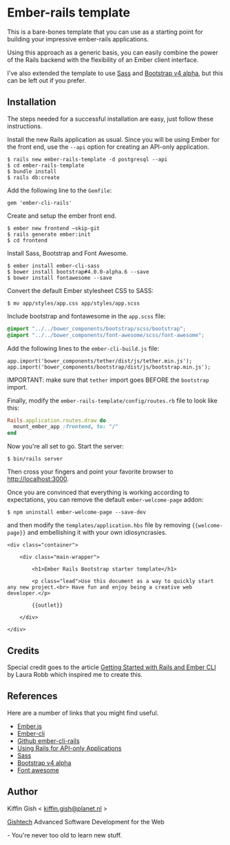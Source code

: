 # Ember-rails template

This is a bare-bones template that you can use as a starting point for building your impressive ember-rails applications.

Using this approach as a generic basis, you can easily combine the power of the Rails backend with the flexibility of an Ember client interface.

I've also extended the template to use [Sass](http://sass-lang.com/) and [Bootstrap v4 alpha](https://v4-alpha.getbootstrap.com/), but this can be left out if you prefer.


## Installation

The steps needed for a successful installation are easy, just follow these instructions.

Install the new Rails application as usual. Since you will be using Ember for the front end, use the `--api` option for creating an API-only application.

```
$ rails new ember-rails-template -d postgresql --api
$ cd ember-rails-template
$ bundle install
$ rails db:create
```

Add the following line to the `Gemfile`:

```
gem 'ember-cli-rails'
```

Create and setup the ember front end.

```
$ ember new frontend —skip-git
$ rails generate ember:init
$ cd frontend
```

Install Sass, Bootstrap and Font Awesome.

```
$ ember install ember-cli-sass
$ bower install bootstrap#4.0.0-alpha.6 --save
$ bower install fontawesome --save
```

Convert the default Ember stylesheet CSS to SASS:

```
$ mv app/styles/app.css app/styles/app.scss
```

Include bootstrap and fontawesome in the `app.scss` file:

```scss
@import "../../bower_components/bootstrap/scss/bootstrap";
@import "../../bower_components/font-awesome/scss/font-awesome";
```

Add the following lines to the `ember-cli-build.js` file:

```
app.import('bower_components/tether/dist/js/tether.min.js');
app.import('bower_components/bootstrap/dist/js/bootstrap.min.js');

```

IMPORTANT: make sure that `tether` import goes BEFORE the `bootstrap` import.

Finally, modify the `ember-rails-template/config/routes.rb` file to look like this:

```ruby
Rails.application.routes.draw do
  mount_ember_app :frontend, to: "/"
end

```

Now you're all set to go. Start the server:

```
$ bin/rails server
```

Then cross your fingers and point your favorite browser to [http://localhost:3000](http://localhost:3000).

Once you are convinced that everything is working according to expectations, you can remove the default `ember-welcome-page` addon:

```
$ npm uninstall ember-welcome-page --save-dev

```

and then modify the `templates/application.hbs` file by removing `{{welcome-page}}` and embellishing it with your own idiosyncrasies.

```
<div class="container">

    <div class="main-wrapper">

        <h1>Ember Rails Bootstrap starter template</h1>

        <p class="lead">Use this document as a way to quickly start any new project.<br> Have fun and enjoy being a creative web developer.</p>

        {{outlet}}

    </div>

</div>
```


## Credits

Special credit goes to the article [Getting Started with Rails and Ember CLI](https://spin.atomicobject.com/2017/03/06/rails-ember-cli) by Laura Robb which inspired me to create this.


## References

Here are a number of links that you might find useful.

* [Ember.js](http://emberjs.com/)
* [Ember-cli](https://ember-cli.com/)
* [Github ember-cli-rails](https://github.com/thoughtbot/ember-cli-rails)
* [Using Rails for API-only Applications](http://edgeguides.rubyonrails.org/api_app.html)
* [Sass](http://sass-lang.com/)
* [Bootstrap v4 alpha](https://v4-alpha.getbootstrap.com/)
* [Font awesome](http://fontawesome.io/icons/)


## Author

Kiffin Gish \< kiffin.gish@planet.nl \>

[Gishtech](http://gishtech.com)
Advanced Software Development for the Web

\- You're never too old to learn new stuff.